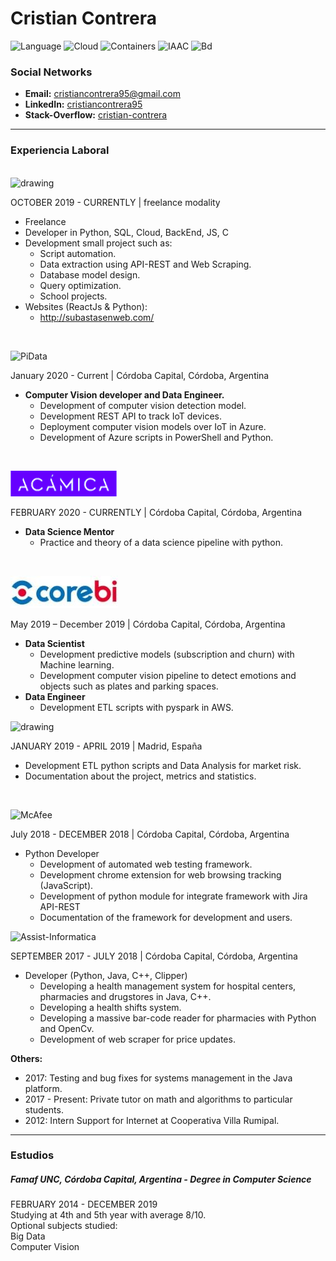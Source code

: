 # Cristian Contrera

![Language](https://img.shields.io/badge/Languages-Python%20%2F%20JS%20%2F%20C-success?style=for-the-badge)
![Cloud](https://img.shields.io/badge/Cloud-Aws%20%2F%20Azure%20%2F%20GCP-informational?style=for-the-badge)
![Containers](https://img.shields.io/badge/Containers-Docker%20%2F%20Minikube-blue?style=for-the-badge)
![IAAC](https://img.shields.io/badge/IACC-Terraform-blueviolet?style=for-the-badge)
![Bd](https://img.shields.io/badge/BD-Sql%20%2F%20NoSql-yellow?style=for-the-badge)

### Social Networks
 - **Email:** cristiancontrera95@gmail.com
 - **LinkedIn:** [cristiancontrera95](https://www.linkedin.com/in/cristiancontrera95/)
 - **Stack-Overflow:** [cristian-contrera](https://stackoverflow.com/users/8272351/cristian-contrera)
---
### Experiencia Laboral
<br>

<img src="https://wkncdn.com/newx/assets/build/img/logos-v3/free_logo_es_AR.3e937e31d.png?v=1" alt="drawing" width="150"/>

OCTOBER 2019 - CURRENTLY | freelance modality 

- Freelance
- Developer in Python, SQL, Cloud, BackEnd, JS, C
- Development small project such as:
  - Script automation.
  - Data extraction using API-REST and Web Scraping.
  - Database model design.
  - Query optimization.
  - School projects.
- Websites (ReactJs & Python):
  - http://subastasenweb.com/

<br>

![PiData](https://avatars2.githubusercontent.com/u/14185940?s=60&v=4)

January 2020 - Current | Córdoba Capital, Córdoba, Argentina  
- **Computer Vision developer and Data Engineer.**
  - Development of computer vision detection model.
  - Development REST API to track IoT devices.
  - Deployment computer vision models over IoT in Azure.
  - Development of Azure scripts in PowerShell and Python.  
<br>

![Acamica](https://raw.githubusercontent.com/juanspinelli/images/master/acamica.png)

FEBRUARY 2020 - CURRENTLY | Córdoba Capital, Córdoba, Argentina
- **Data Science Mentor**
  - Practice and theory of a data science pipeline with python.

<br>

![Corebi](https://raw.githubusercontent.com/juanspinelli/images/master/corebi.jpeg)

May 2019 – December 2019 | Córdoba Capital, Córdoba, Argentina
- **Data Scientist**
  - Development predictive models (subscription and churn) with Machine learning.
  - Development computer vision pipeline to detect emotions and objects such as plates and parking spaces.
- **Data Engineer**
  - Development ETL scripts with pyspark in AWS.


<img src="https://www2.personas.santander.com.ar/obp-webapp/angular/client/app/common/images/logos-topbar/logos-rojos/desktop-sr.svg" alt="drawing" width="200"/>

JANUARY 2019 - APRIL 2019 | Madrid, España
- Development ETL python scripts and Data Analysis for market risk. 
- Documentation about the project, metrics and statistics. 

<br>

![McAfee](https://upload.wikimedia.org/wikipedia/commons/thumb/3/39/McAfee_Logo_2017.png/250px-McAfee_Logo_2017.png)

July 2018 - DECEMBER 2018 | Córdoba Capital, Córdoba, Argentina
- Python Developer
  - Development of automated web testing framework. 
  - Development chrome extension for web browsing tracking (JavaScript). 
  - Development of python module for integrate framework with Jira API-REST
  - Documentation of the framework for development and users.
  

![Assist-Informatica](http://assistinfo.com.ar//images/banners/logo.jpg)

SEPTEMBER 2017 - JULY 2018 | Córdoba Capital, Córdoba, Argentina
- Developer (Python, Java, C++, Clipper)
  - Developing a health management system for hospital centers, pharmacies and drugstores in Java, C++.
  - Developing a health shifts system.
  - Developing a massive bar-code reader for pharmacies with Python and OpenCv.
  - Development of web scraper for price updates.


**Others:**  
- 2017: Testing and bug fixes for systems management in the Java platform.
- 2017 - Present: Private tutor on math and algorithms to particular students. 
- 2012: Intern Support for Internet at Cooperativa Villa Rumipal.


---

### Estudios

##### Famaf UNC, Córdoba Capital, Argentina - Degree in Computer Science
FEBRUARY 2014 - DECEMBER 2019  
Studying at 4th and 5th year with average 8/10.  
Optional subjects studied:   
Big Data  
Computer Vision  

